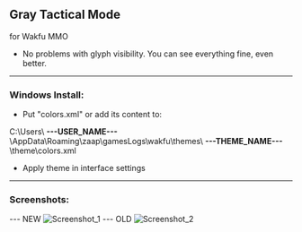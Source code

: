 ## Gray Tactical Mode

for Wakfu MMO
- No problems with glyph visibility. You can see everything fine, even better.
___
### Windows Install:
- Put "colors.xml" or add its content to:

C:\Users\ **---USER_NAME---** \AppData\Roaming\zaap\gamesLogs\wakfu\themes\ **---THEME_NAME---** \theme\colors.xml

- Apply theme in interface settings
___
### Screenshots:
--- NEW
![Screenshot_1](https://github.com/ForbiddenMagic/wakfu_theme_colors-Gray_Tactical_Mode/assets/29806538/3aba06cf-3c05-4c74-a682-ccd4c6fbe2e5)
--- OLD
![Screenshot_2](https://github.com/ForbiddenMagic/wakfu_theme_colors-Gray_Tactical_Mode/assets/29806538/092bf454-722a-4732-adba-e1bd57628e7e)
